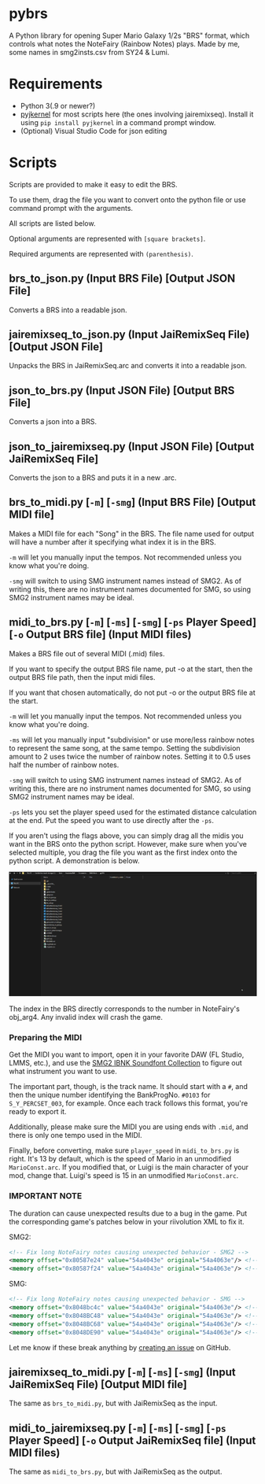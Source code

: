 # pybrs
A Python library for opening Super Mario Galaxy 1/2s "BRS" format, which controls what notes the NoteFairy (Rainbow Notes) plays. Made by me, some names in smg2insts.csv from SY24 & Lumi.
# Requirements
- Python 3(.9 or newer?)
- [pyjkernel](https://github.com/SunakazeKun/pyjkernel) for most scripts here (the ones involving jairemixseq). Install it using `pip install pyjkernel` in a command prompt window.
- (Optional) Visual Studio Code for json editing
# Scripts
Scripts are provided to make it easy to edit the BRS. 

To use them, drag the file you want to convert onto the python file or use command prompt with the arguments.

All scripts are listed below.

Optional arguments are represented with `[square brackets]`. 

Required arguments are represented with `(parenthesis)`.
## brs_to_json.py (Input BRS File) [Output JSON File]
Converts a BRS into a readable json.
## jairemixseq_to_json.py (Input JaiRemixSeq File) [Output JSON File]
Unpacks the BRS in JaiRemixSeq.arc and converts it into a readable json.

## json_to_brs.py (Input JSON File) [Output BRS File]
Converts a json into a BRS.
## json_to_jairemixseq.py (Input JSON File) [Output JaiRemixSeq File]
Converts the json to a BRS and puts it in a new .arc.

## brs_to_midi.py [`-m`] [`-smg`] (Input BRS File) [Output MIDI file]
Makes a MIDI file for each "Song" in the BRS. The file name used for output will have a number after it specifying what index it is in the BRS.

`-m` will let you manually input the tempos. Not recommended unless you know what you're doing.

`-smg` will switch to using SMG instrument names instead of SMG2. As of writing this, there are no instrument names documented for SMG, so using SMG2 instrument names may be ideal.

## midi_to_brs.py [`-m`] [`-ms`] [`-smg`] [`-ps` Player Speed] [`-o` Output BRS file] (Input MIDI files)
Makes a BRS file out of several MIDI (.mid) files.

If you want to specify the output BRS file name, put -o at the start, then the output BRS file path, then the input midi files.

If you want that chosen automatically, do not put -o or the output BRS file at the start. 

`-m` will let you manually input the tempos. Not recommended unless you know what you're doing.

`-ms` will let you manually input "subdivision" or use more/less rainbow notes to represent the same song, at the same tempo. Setting the subdivision amount to 2 uses twice the number of rainbow notes. Setting it to 0.5 uses half the number of rainbow notes. 

`-smg` will switch to using SMG instrument names instead of SMG2. As of writing this, there are no instrument names documented for SMG, so using SMG2 instrument names may be ideal.

`-ps` lets you set the player speed used for the estimated distance calculation at the end. Put the speed you want to use directly after the `-ps`.

If you aren't using the flags above, you can simply drag all the midis you want in the BRS onto the python script. However, make sure when you've selected multiple, you drag the file you want as the first index onto the python script.
A demonstration is below.

![Demonstration of the above](README_0.gif)

The index in the BRS directly corresponds to the number in NoteFairy's obj_arg4. Any invalid index will crash the game.

### Preparing the MIDI
Get the MIDI you want to import, open it in your favorite DAW (FL Studio, LMMS, etc.), and use the [SMG2 IBNK Soundfont Collection](https://mega.nz/file/od80zawY#84f9PZfn34_u00PGDpaOg80gNqpemgT_38THpMWQ8OU) to figure out what instrument you want to use.

The important part, though, is the track name. It should start with a `#`, and then the unique number identifying the BankProgNo. `#0103` for `S_Y_PERCSET_003`, for example. Once each track follows this format, you're ready to export it.

Additionally, please make sure the MIDI you are using ends with `.mid`, and there is only one tempo used in the MIDI.

Finally, before converting, make sure `player_speed` in `midi_to_brs.py` is right. It's 13 by default, which is the speed of Mario in an unmodified `MarioConst.arc`. If you modified that, or Luigi is the main character of your mod, change that. Luigi's speed is 15 in an unmodified `MarioConst.arc`.

### IMPORTANT NOTE
The duration can cause unexpected results due to a bug in the game. Put the corresponding game's patches below in your riivolution XML to fix it.

SMG2:
```xml
<!-- Fix long NoteFairy notes causing unexpected behavior - SMG2 -->
<memory offset="0x80587e24" value="54a4043e" original="54a4063e"/> <!-- E, J, P -->
<memory offset="0x80587f24" value="54a4043e" original="54a4063e"/> <!-- K, T -->
```
SMG:
```xml
<!-- Fix long NoteFairy notes causing unexpected behavior - SMG -->
<memory offset="0x8048bc4c" value="54a4043e" original="54a4063e"/> <!-- E -->
<memory offset="0x8048BC48" value="54a4043e" original="54a4063e"/> <!-- J -->
<memory offset="0x8048BC68" value="54a4043e" original="54a4063e"/> <!-- P -->
<memory offset="0x8048DE90" value="54a4043e" original="54a4063e"/> <!-- K -->
```
Let me know if these break anything by [creating an issue](https://github.com/AwesomeTMC/pyBRS/issues/new/choose) on GitHub.

## jairemixseq_to_midi.py [`-m`] [`-ms`] [`-smg`] (Input JaiRemixSeq File) [Output MIDI file]
The same as `brs_to_midi.py`, but with JaiRemixSeq as the input.

## midi_to_jairemixseq.py [`-m`] [`-ms`] [`-smg`] [`-ps` Player Speed] [`-o` Output JaiRemixSeq file] (Input MIDI files)
The same as `midi_to_brs.py`, but with JaiRemixSeq as the output.